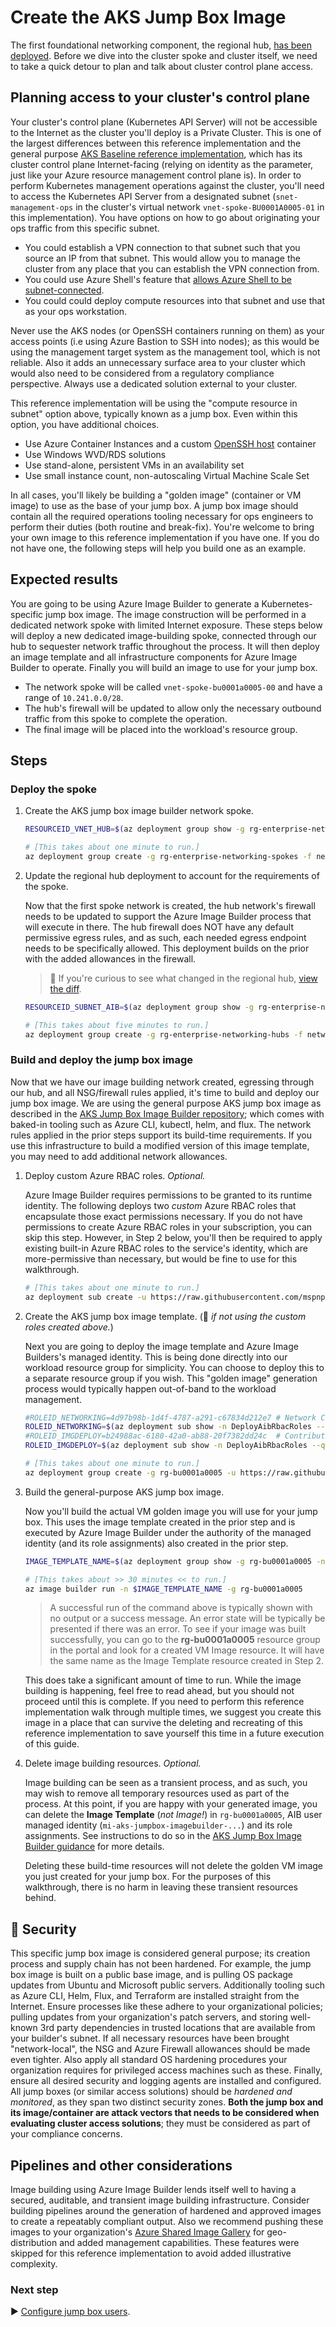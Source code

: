 # Create the AKS Jump Box Image

The first foundational networking component, the regional hub, [has been deployed](./05-networking-hub.md). Before we dive into the cluster spoke and cluster itself, we need to take a quick detour to plan and talk about cluster control plane access.

## Planning access to your cluster's control plane

Your cluster's control plane (Kubernetes API Server) will not be accessible to the Internet as the cluster you'll deploy is a Private Cluster. This is one of the largest differences between this reference implementation and the general purpose [AKS Baseline reference implementation](https://github.com/mspnp/aks-secure-baseline), which has its cluster control plane Internet-facing (relying on identity as the parameter, just like your Azure resource management control plane is). In order to perform Kubernetes management operations against the cluster, you'll need to access the Kubernetes API Server from a designated subnet (`snet-management-ops` in the cluster's virtual network `vnet-spoke-BU0001A0005-01` in this implementation). You have options on how to go about originating your ops traffic from this specific subnet.

* You could establish a VPN connection to that subnet such that you source an IP from that subnet. This would allow you to manage the cluster from any place that you can establish the VPN connection from.
* You could use Azure Shell's feature that [allows Azure Shell to be subnet-connected](https://docs.microsoft.com/azure/cloud-shell/private-vnet).
* You could could deploy compute resources into that subnet and use that as your ops workstation.

Never use the AKS nodes (or OpenSSH containers running on them) as your access points (i.e using Azure Bastion to SSH into nodes); as this would be using the management target system as the management tool, which is not reliable. Also it adds an unnecessary surface area to your cluster which would also need to be considered from a regulatory compliance perspective. Always use a dedicated solution external to your cluster.

This reference implementation will be using the "compute resource in subnet" option above, typically known as a jump box. Even within this option, you have additional choices.

* Use Azure Container Instances and a custom [OpenSSH host](https://docs.linuxserver.io/images/docker-openssh-server) container
* Use Windows WVD/RDS solutions
* Use stand-alone, persistent VMs in an availability set
* Use small instance count, non-autoscaling Virtual Machine Scale Set

In all cases, you'll likely be building a "golden image" (container or VM image) to use as the base of your jump box. A jump box image should contain all the required operations tooling necessary for ops engineers to perform their duties (both routine and break-fix). You're welcome to bring your own image to this reference implementation if you have one. If you do not have one, the following steps will help you build one as an example.

## Expected results

You are going to be using Azure Image Builder to generate a Kubernetes-specific jump box image. The image construction will be performed in a dedicated network spoke with limited Internet exposure. These steps below will deploy a new dedicated image-building spoke, connected through our hub to sequester network traffic throughout the process. It will then deploy an image template and all infrastructure components for Azure Image Builder to operate. Finally you will build an image to use for your jump box.

* The network spoke will be called `vnet-spoke-bu0001a0005-00` and have a range of `10.241.0.0/28`.
* The hub's firewall will be updated to allow only the necessary outbound traffic from this spoke to complete the operation.
* The final image will be placed into the workload's resource group.

## Steps

### Deploy the spoke

1. Create the AKS jump box image builder network spoke.

   ```bash
   RESOURCEID_VNET_HUB=$(az deployment group show -g rg-enterprise-networking-hubs -n hub-region.v0 --query properties.outputs.hubVnetId.value -o tsv)

   # [This takes about one minute to run.]
   az deployment group create -g rg-enterprise-networking-spokes -f networking/spoke-BU0001A0005-00.json -p location=eastus2 hubVnetResourceId="${RESOURCEID_VNET_HUB}"
   ```

1. Update the regional hub deployment to account for the requirements of the spoke.

   Now that the first spoke network is created, the hub network's firewall needs to be updated to support the Azure Image Builder process that will execute in there. The hub firewall does NOT have any default permissive egress rules, and as such, each needed egress endpoint needs to be specifically allowed. This deployment builds on the prior with the added allowances in the firewall.

   > :eyes: If you're curious to see what changed in the regional hub, [view the diff](https://diffviewer.azureedge.net/?l=https://raw.githubusercontent.com/mspnp/aks-baseline-regulated/main/networking/hub-region.v0.json&r=https://raw.githubusercontent.com/mspnp/aks-baseline-regulated/main/networking/hub-region.v1.json).

   ```bash
   RESOURCEID_SUBNET_AIB=$(az deployment group show -g rg-enterprise-networking-spokes -n spoke-BU0001A0005-00 --query properties.outputs.imageBuilderSubnetResourceId.value -o tsv)

   # [This takes about five minutes to run.]
   az deployment group create -g rg-enterprise-networking-hubs -f networking/hub-region.v1.json -p location=eastus2 aksImageBuilderSubnetResourceId="${RESOURCEID_SUBNET_AIB}"
   ```

### Build and deploy the jump box image

Now that we have our image building network created, egressing through our hub, and all NSG/firewall rules applied, it's time to build and deploy our jump box image. We are using the general purpose AKS jump box image as described in the [AKS Jump Box Image Builder repository](https://github.com/mspnp/aks-jumpbox-imagebuilder); which comes with baked-in tooling such as Azure CLI, kubectl, helm, and flux. The network rules applied in the prior steps support its build-time requirements. If you use this infrastructure to build a modified version of this image template, you may need to add additional network allowances.

1. Deploy custom Azure RBAC roles. _Optional._

   Azure Image Builder requires permissions to be granted to its runtime identity. The following deploys two _custom_ Azure RBAC roles that encapsulate those exact permissions necessary. If you do not have permissions to create Azure RBAC roles in your subscription, you can skip this step. However, in Step 2 below, you'll then be required to apply existing built-in Azure RBAC roles to the service's identity, which are more-permissive than necessary, but would be fine to use for this walkthrough.

   ```bash
   # [This takes about one minute to run.]
   az deployment sub create -u https://raw.githubusercontent.com/mspnp/aks-jumpbox-imagebuilder/main/createsubscriptionroles.json -l centralus -n DeployAibRbacRoles
   ```

1. Create the AKS jump box image template. (🛑 _if not using the custom roles created above._)

   Next you are going to deploy the image template and Azure Image Builders's managed identity. This is being done directly into our workload resource group for simplicity. You can choose to deploy this to a separate resource group if you wish. This "golden image" generation process would typically happen out-of-band to the workload management.

   ```bash
   #ROLEID_NETWORKING=4d97b98b-1d4f-4787-a291-c67834d212e7 # Network Contributor -- Only use this if you did not, or could not, create custom roles. This is more permission than necessary.)
   ROLEID_NETWORKING=$(az deployment sub show -n DeployAibRbacRoles --query 'properties.outputs.roleResourceIds.value.customImageBuilderNetworkingRole.guid' -o tsv)
   #ROLEID_IMGDEPLOY=b24988ac-6180-42a0-ab88-20f7382dd24c  # Contributor -- only use this if you did not, or could not, create custom roles. This is more permission than necessary.)
   ROLEID_IMGDEPLOY=$(az deployment sub show -n DeployAibRbacRoles --query 'properties.outputs.roleResourceIds.value.customImageBuilderImageCreationRole.guid' -o tsv)

   # [This takes about one minute to run.]
   az deployment group create -g rg-bu0001a0005 -u https://raw.githubusercontent.com/mspnp/aks-jumpbox-imagebuilder/main/azuredeploy.json -p buildInVnetResourceGroupName=rg-enterprise-networking-spokes buildInVnetName=vnet-spoke-BU0001A0005-00 buildInVnetSubnetName=snet-imagebuilder location=eastus2 imageBuilderNetworkingRoleGuid="${ROLEID_NETWORKING}" imageBuilderImageCreationRoleGuid="${ROLEID_IMGDEPLOY}" imageDestinationResourceGroupName=rg-bu0001a0005 -n CreateJumpBoxImageTemplate
   ```

1. Build the general-purpose AKS jump box image.

   Now you'll build the actual VM golden image you will use for your jump box. This uses the image template created in the prior step and is executed by Azure Image Builder under the authority of the managed identity (and its role assignments) also created in the prior step.

   ```bash
   IMAGE_TEMPLATE_NAME=$(az deployment group show -g rg-bu0001a0005 -n CreateJumpBoxImageTemplate --query 'properties.outputs.imageTemplateName.value' -o tsv)

   # [This takes about >> 30 minutes << to run.]
   az image builder run -n $IMAGE_TEMPLATE_NAME -g rg-bu0001a0005
   ```

   > A successful run of the command above is typically shown with no output or a success message. An error state will be typically be presented if there was an error. To see if your image was built successfully, you can go to the **rg-bu0001a0005** resource group in the portal and look for a created VM Image resource. It will have the same name as the Image Template resource created in Step 2.

   This does take a significant amount of time to run. While the image building is happening, feel free to read ahead, but you should not proceed until this is complete. If you need to perform this reference implementation walk through multiple times, we suggest you create this image in a place that can survive the deleting and recreating of this reference implementation to save yourself this time in a future execution of this guide.

1. Delete image building resources. _Optional._

   Image building can be seen as a transient process, and as such, you may wish to remove all temporary resources used as part of the process. At this point, if you are happy with your generated image, you can delete the **Image Template** (_not Image!_) in `rg-bu0001a0005`, AIB user managed identity (`mi-aks-jumpbox-imagebuilder-...`) and its role assignments. See instructions to do so in the [AKS Jump Box Image Builder guidance](https://github.com/mspnp/aks-jumpbox-imagebuilder#broom-clean-up-resources) for more details.

   Deleting these build-time resources will not delete the golden VM image you just created for your jump box. For the purposes of this walkthrough, there is no harm in leaving these transient resources behind.

## :closed_lock_with_key: Security

This specific jump box image is considered general purpose; its creation process and supply chain has not been hardened. For example, the jump box image is built on a public base image, and is pulling OS package updates from Ubuntu and Microsoft public servers. Additionally tooling such as Azure CLI, Helm, Flux, and Terraform are installed straight from the Internet. Ensure processes like these adhere to your organizational policies; pulling updates from your organization's patch servers, and storing well-known 3rd party dependencies in trusted locations that are available from your builder's subnet. If all necessary resources have been brought "network-local", the NSG and Azure Firewall allowances should be made even tighter. Also apply all standard OS hardening procedures your organization requires for privileged access machines such as these. Finally, ensure all desired security and logging agents are installed and configured. All jump boxes (or similar access solutions) should be _hardened and monitored_, as they span two distinct security zones. **Both the jump box and its image/container are attack vectors that needs to be considered when evaluating cluster access solutions**; they must be considered as part of your compliance concerns.

## Pipelines and other considerations

Image building using Azure Image Builder lends itself well to having a secured, auditable, and transient image building infrastructure. Consider building pipelines around the generation of hardened and approved images to create a repeatably compliant output. Also we recommend pushing these images to your organization's [Azure Shared Image Gallery](https://docs.microsoft.com/azure/virtual-machines/shared-image-galleries) for geo-distribution and added management capabilities. These features were skipped for this reference implementation to avoid added illustrative complexity.

### Next step

:arrow_forward: [Configure jump box users](./07-aks-jumpbox-users.md).
